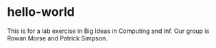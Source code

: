 # hello-world
This is for a lab exercise in Big Ideas in Computing and Inf. Our group is Rowan Morse and Patrick Simpson. 
